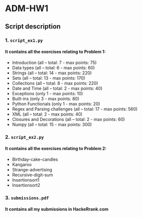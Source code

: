 # ADM-HW1

## Script description
### 1. `script_ex1.py`

#### It contains all the exercises relating to Problem 1:

* Introduction (all – total: 7 - max points: 75)
* Data types (all – total: 6 - max points: 60)
* Strings (all – total: 14 - max points: 220)
* Sets (all – total: 13 - max points: 170)
* Collections (all – total: 8 - max points: 220)
* Date and Time (all – total: 2 - max points: 40)
* Exceptions (only 1 - max points: 10)
* Built-ins (only 3 - max points: 80)
* Python Functionals (only 1 - max points: 20)
* Regex and Parsing challenges (all – total: 17 - max points: 560)
* XML (all – total: 2 - max points: 40)
* Closures and Decorations (all – total: 2 - max points: 60)
* Numpy (all – total: 15 - max points: 300)

### 2. `script_ex2.py`

#### It contains all the exercises relating to Problem 2:

* Birthday-cake-candles
* Kangaroo
* Strange-advertising
* Recursive-digit-sum
* Insertionsort1
* Insertionsort2

### 3. `submissions.pdf`

#### It contains all my submissions in HackeRrank.com
